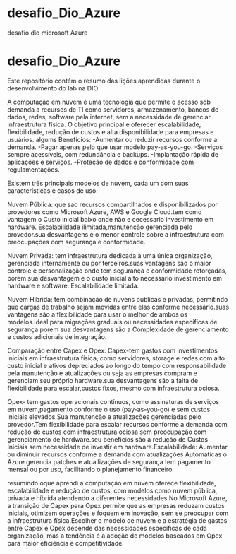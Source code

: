 # desafio_Dio_Azure
desafio dio microsoft Azure
# desafio_Dio_Azure
Este repositório contém o resumo das lições aprendidas durante o desenvolvimento do lab na DIO

A computação em nuvem é uma tecnologia que permite o acesso sob demanda a recursos de TI como servidores, armazenamento, bancos de dados, redes, software pela internet, sem a necessidade de gerenciar infraestrutura física. 
O objetivo principal é oferecer escalabilidade, flexibilidade, redução de custos e alta disponibilidade para empresas e usuários.
algums Benefícios:
-Aumentar ou reduzir recursos conforme a demanda.
-Pagar apenas pelo que usar modelo pay-as-you-go.
-Serviços sempre acessíveis, com redundância e backups.
-Implantação rápida de aplicações e serviços.
-Proteção de dados e conformidade com regulamentações.


Existem três principais modelos de nuvem, cada um com suas características e casos de uso:

Nuvem Pública: que sao recursos compartilhados e disponibilizados por provedores como Microsoft Azure, AWS e Google Cloud.tem como vantagem o 
Custo inicial baixo onde não e cecessario investimento em hardware.
Escalabilidade ilimitada,manutenção gerenciada pelo provedor.sua desvantagens e o menor controle sobre a infraestrutura com preocupações com segurança e conformidade.

Nuvem Privada: tem infraestrutura dedicada a uma única organização, gerenciada internamente ou por terceiros.suas vantagens são o maior controle e personalização onde tem segurança e conformidade reforçadas, porem sua desvantagem e o custo inicial alto necessario investimento em hardware e software.
Escalabilidade limitada.

Nuvem Híbrida: tem combinação de nuvens públicas e privadas, permitindo que cargas de trabalho sejam movidas entre elas conforme necessário.suas vantagens são a flexibilidade para usar o melhor de ambos os modelos.Ideal para migrações graduais ou necessidades específicas de segurança.porem sua desvantagens são a Complexidade de gerenciamento e custos adicionais de integração.

Comparação entre Capex e Opex: 
Capex-tem gastos com investimentos iniciais em infraestrutura física, como servidores, storage e redes.com alto custo inicial e ativos depreciados ao longo do tempo com responsabilidade pela manutenção e atualizações ou seja as empresas compram e gerenciam seu próprio hardware.sua desvantagens são a falta de flexibilidade para escalar,custos fixos, mesmo com infraestrutura ociosa.

Opex- tem gastos operacionais contínuos, como assinaturas de serviços em nuvem,pagamento conforme o uso (pay-as-you-go) e sem custos iniciais elevados.Sua manutenção e atualizações gerenciadas pelo provedor.Tem flexibilidade para escalar recursos conforme a demanda com redução de custos com infraestrutura ociosa sem preocupação com gerenciamento de hardware.seu beneficios são a redução de Custos Iniciais sem necessidade de investir em hardware.Escalabilidade: Aumentar ou diminuir recursos conforme a demanda com atualizações Automáticas o Azure gerencia patches e atuallizações de segurança tem pagamento mensal ou por uso, facilitando o planejamento financeiro.

resumindo oque aprendi a computação em nuvem oferece flexibilidade, escalabilidade e redução de custos, com modelos como nuvem pública, privada e híbrida atendendo a diferentes necessidades.No Microsoft Azure, a transição de Capex para Opex permite que as empresas reduzam custos iniciais, otimizem operações e foquem em inovação, sem se preocupar com a infraestrutura física.Escolher o modelo de nuvem e a estratégia de gastos entre Capex e Opex depende das necessidades específicas de cada organização, mas a tendência é a adoção de modelos baseados em Opex para maior eficiência e competitividade.

